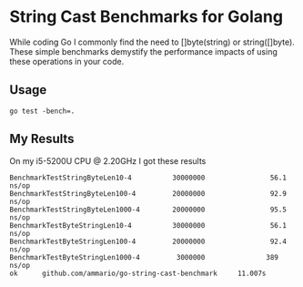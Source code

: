 # String Cast Benchmarks for Golang

While coding Go I commonly find the need to []byte(string) or string([]byte).
These simple benchmarks demystify the performance impacts of using these operations in your code.


## Usage
```go test -bench=.```

## My Results
On my i5-5200U CPU @ 2.20GHz I got these results

```
BenchmarkTestStringByteLen10-4          30000000                56.1 ns/op
BenchmarkTestStringByteLen100-4         20000000                92.9 ns/op
BenchmarkTestStringByteLen1000-4        20000000                95.5 ns/op
BenchmarkTestByteStringLen10-4          30000000                56.1 ns/op
BenchmarkTestByteStringLen100-4         20000000                92.4 ns/op
BenchmarkTestByteStringLen1000-4         3000000               389 ns/op
ok      github.com/ammario/go-string-cast-benchmark     11.007s
```